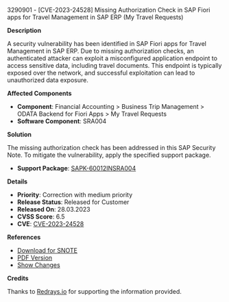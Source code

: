 3290901 - [CVE-2023-24528] Missing Authorization Check in SAP Fiori apps for Travel Management in SAP ERP (My Travel Requests)

**Description**

A security vulnerability has been identified in SAP Fiori apps for Travel Management in SAP ERP. Due to missing authorization checks, an authenticated attacker can exploit a misconfigured application endpoint to access sensitive data, including travel documents. This endpoint is typically exposed over the network, and successful exploitation can lead to unauthorized data exposure.

**Affected Components**

- **Component**: Financial Accounting > Business Trip Management > ODATA Backend for Fiori Apps > My Travel Requests
- **Software Component**: SRA004

**Solution**

The missing authorization check has been addressed in this SAP Security Note. To mitigate the vulnerability, apply the specified support package.

- **Support Package**: [SAPK-60012INSRA004](https://me.sap.com/supportpackage/SAPK-60012INSRA004)

**Details**

- **Priority**: Correction with medium priority
- **Release Status**: Released for Customer
- **Released On**: 28.03.2023
- **CVSS Score**: 6.5
- **CVE**: [CVE-2023-24528](https://www.cve.org/CVERecord?id=CVE-2023-24528)

**References**

- [Download for SNOTE](https://notesdownloads.sap.com/note/0040000000169942023)
- [PDF Version](https://userapps.support.sap.com/sap/support/sfm/notes/print/0003290901?language=en-US&token=B50FA34DEF3051C7C0676FCAFABFECBD)
- [Show Changes](https://me.sap.com/notesLatestChanges/0003290901/E/diff)

**Credits**

Thanks to [Redrays.io](https://redrays.io) for supporting the information provided.